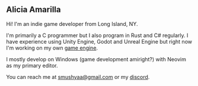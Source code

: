 
## Alicia Amarilla

Hi! I'm an indie game developer from Long Island, NY.

I'm primarily a C programmer but I also program in Rust and C# regularly.
I have experience using Unity Engine, Godot and Unreal Engine but right
now I'm working on my own [game engine](https://github.com/smushy64/museum.git).

I mostly develop on Windows (game development amiright?) with Neovim as my primary editor.

You can reach me at [smushyaa@gmail.com](mailto:smushyaa@gmail.com) or
my [discord](discord:smushy666).

<!--
**smushy64/smushy64** is a ✨ _special_ ✨ repository because its `README.md` (this file) appears on your GitHub profile.

Here are some ideas to get you started:

- 🔭 I’m currently working on ...
- 🌱 I’m currently learning ...
- 👯 I’m looking to collaborate on ...
- 🤔 I’m looking for help with ...
- 💬 Ask me about ...
- 📫 How to reach me: ...
- 😄 Pronouns: ...
- ⚡ Fun fact: ...
-->
